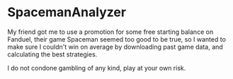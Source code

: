 # SpacemanAnalyzer

My friend got me to use a promotion for some free starting balance on Fanduel, their game Spaceman seemed too good to be true, so I wanted to make sure I couldn't win on average by downloading past game data, and calculating the best strategies.

I do not condone gambling of any kind, play at your own risk.
